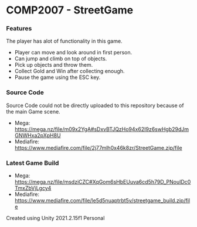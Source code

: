 # COMP2007 - StreetGame

### Features

The player has alot of functionality in this game.

- Player can move and look around in first person.
- Can jump and climb on top of objects.
- Pick up objects and throw them.
- Collect Gold and Win after collecting enough.
- Pause the game using the ESC key.

### Source Code

Source Code could not be directly uploaded to this repository because of the main Game scene.

- Mega: https://mega.nz/file/m09x2YgA#sDxvBTJQzHo94x62I9z6swHgb29dJmGNWHxa2pXpH8U
- Mediafire: https://www.mediafire.com/file/2j77mlh0x46k8zr/StreetGame.zip/file

### Latest Game Build

- Mega: https://mega.nz/file/msdziCZC#XqGom6sHbEUuva6cd5h79D_PNouIDc0TmxZbVjLgcy4
- Mediafire: https://www.mediafire.com/file/le5d5nuaptrbt5v/streetgame_build.zip/file

Created using Unity 2021.2.15f1 Personal
